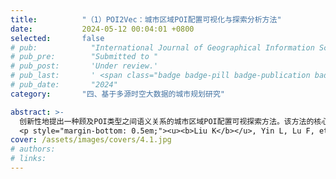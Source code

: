 ```yaml
---
title:          "（1）POI2Vec：城市区域POI配置可视化与探索分析方法"
date:           2024-05-12 00:04:01 +0800
selected:       false
# pub:            "International Journal of Geographical Information Science (IJGIS)"
# pub_pre:        "Submitted to "
# pub_post:       'Under review.'
# pub_last:       ' <span class="badge badge-pill badge-publication badge-success">Spotlight</span>'
# pub_date:       "2024"
category:       "四、基于多源时空大数据的城市规划研究"

abstract: >-
  创新性地提出一种顾及POI类型之间语义关系的城市区域POI配置可视探索方法。该方法的核心思想是使用词嵌入模型从海量POI空间分布中量化POI类型之间的语义相关度或相似度，构建POI类型二维语义空间，并在该空间中可视化和探索区域POI配置情况。该方法可方便探索和对比城市区域的功能、活力和发展现状，为城市规划提供了有效的分析工具。<a href='https://hpcc.siat.ac.cn/liuk/POI_configuration_en/index.html' target='_blank'>[系统页面]</a>
  <p style="margin-bottom: 0.5em;"><u><b>Liu K</b></u>, Yin L, Lu F, et al. Visualizing and exploring POI configurations of urban regions on POI-type semantic space[J]. Cities, 2020, 99: 102610.（中科院一区SCI）<a href='https://doi.org/10.1016/j.cities.2020.102610' target='_blank'>[paper]</a></p>
cover: /assets/images/covers/4.1.jpg
# authors:
# links:
---
```

